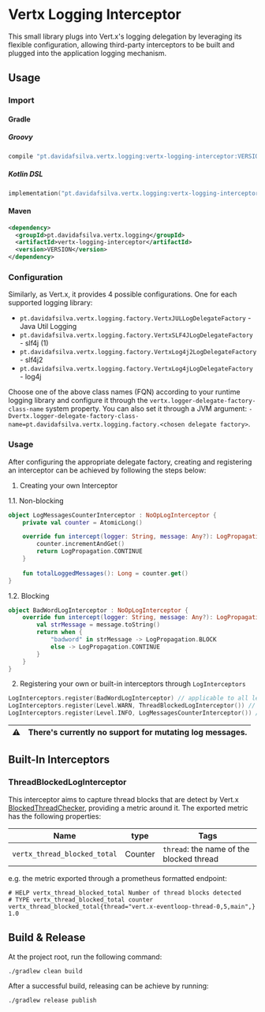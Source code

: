 # Vertx Logging Interceptor 

This small library plugs into Vert.x's logging delegation by leveraging its flexible configuration, allowing 
third-party interceptors to be built and plugged into the application logging mechanism.

## Usage

### Import
#### Gradle
##### Groovy
```groovy
compile "pt.davidafsilva.vertx.logging:vertx-logging-interceptor:VERSION"
```
##### Kotlin DSL
```kotlin
implementation("pt.davidafsilva.vertx.logging:vertx-logging-interceptor:VERSION")
```
#### Maven
```xml
<dependency>
  <groupId>pt.davidafsilva.vertx.logging</groupId>
  <artifactId>vertx-logging-interceptor</artifactId>
  <version>VERSION</version>
</dependency>
```

### Configuration
Similarly, as Vert.x, it provides 4 possible configurations. One for each supported logging library:
- `pt.davidafsilva.vertx.logging.factory.VertxJULLogDelegateFactory` - Java Util Logging 
- `pt.davidafsilva.vertx.logging.factory.VertxSLF4JLogDelegateFactory` - slf4j (1)
- `pt.davidafsilva.vertx.logging.factory.VertxLog4j2LogDelegateFactory` - slf4j2
- `pt.davidafsilva.vertx.logging.factory.VertxLog4jLogDelegateFactory` - log4j

Choose one of the above class names (FQN) according to your runtime logging library and configure it through the 
`vertx.logger-delegate-factory-class-name` system property. You can also set it through a JVM argument: 
`-Dvertx.logger-delegate-factory-class-name=pt.davidafsilva.vertx.logging.factory.<chosen delegate factory>`.

### Usage
After configuring the appropriate delegate factory, creating and registering an interceptor can be achieved by following 
the steps below:
1. Creating your own Interceptor

1.1. Non-blocking
```kotlin
object LogMessagesCounterInterceptor : NoOpLogInterceptor {
    private val counter = AtomicLong()

    override fun intercept(logger: String, message: Any?): LogPropagation {
        counter.incrementAndGet()
        return LogPropagation.CONTINUE
    }
    
    fun totalLoggedMessages(): Long = counter.get()
}
```
1.2. Blocking 
```kotlin
object BadWordLogInterceptor : NoOpLogInterceptor {
    override fun intercept(logger: String, message: Any?): LogPropagation {
        val strMessage = message.toString()
        return when {
            "badword" in strMessage -> LogPropagation.BLOCK
            else -> LogPropagation.CONTINUE
        }
    }
}
```
2. Registering your own or built-in interceptors through `LogInterceptors`
```kotlin
LogInterceptors.register(BadWordLogInterceptor) // applicable to all levels
LogInterceptors.register(Level.WARN, ThreadBlockedLogInterceptor()) // built-in interceptor
LogInterceptors.register(Level.INFO, LogMessagesCounterInterceptor()) // counts all info messages
```

| :warning: | There's currently no support for mutating log messages. |
| --- | ---- | 

## Built-In Interceptors

### ThreadBlockedLogInterceptor
This interceptor aims to capture thread blocks that are detect by Vert.x 
[BlockedThreadChecker](https://github.com/eclipse-vertx/vert.x/blob/3.9/src/main/java/io/vertx/core/impl/BlockedThreadChecker.java),
providing a metric around it.
The exported metric has the following properties:

| Name | type | Tags | 
| --- | --- | --- | 
| `vertx_thread_blocked_total` | Counter | `thread`: the name of the blocked thread | 

e.g. the metric exported through a prometheus formatted endpoint:
```
# HELP vertx_thread_blocked_total Number of thread blocks detected
# TYPE vertx_thread_blocked_total counter
vertx_thread_blocked_total{thread="vert.x-eventloop-thread-0,5,main",} 1.0
```

## Build & Release
At the project root, run the following command:
```shell
./gradlew clean build
```

After a successful build, releasing can be achieve by running:
```shell
./gradlew release publish
```

